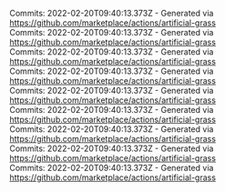 Commits: 2022-02-20T09:40:13.373Z - Generated via https://github.com/marketplace/actions/artificial-grass
<br>
Commits: 2022-02-20T09:40:13.373Z - Generated via https://github.com/marketplace/actions/artificial-grass
<br>
Commits: 2022-02-20T09:40:13.373Z - Generated via https://github.com/marketplace/actions/artificial-grass
<br>
Commits: 2022-02-20T09:40:13.373Z - Generated via https://github.com/marketplace/actions/artificial-grass
<br>
Commits: 2022-02-20T09:40:13.373Z - Generated via https://github.com/marketplace/actions/artificial-grass
<br>
Commits: 2022-02-20T09:40:13.373Z - Generated via https://github.com/marketplace/actions/artificial-grass
<br>
Commits: 2022-02-20T09:40:13.373Z - Generated via https://github.com/marketplace/actions/artificial-grass
<br>
Commits: 2022-02-20T09:40:13.373Z - Generated via https://github.com/marketplace/actions/artificial-grass
<br>
Commits: 2022-02-20T09:40:13.373Z - Generated via https://github.com/marketplace/actions/artificial-grass
<br>
